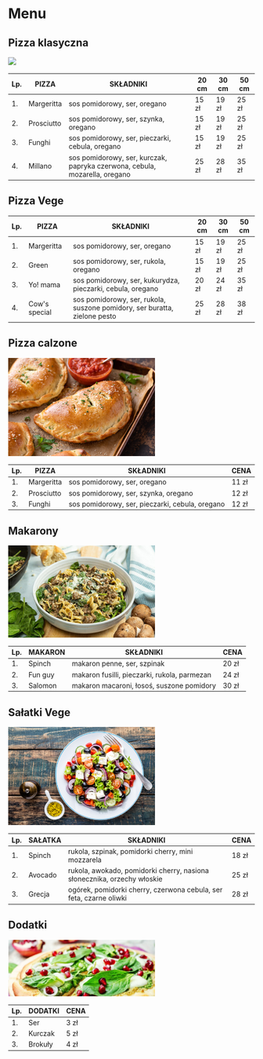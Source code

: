 # **Menu**

## Pizza klasyczna

<img src="Katalog zdjec pizzeriaCDV/swiezo-upieczona-pizza-na-rustykalnym-drewnianym-stole-wygenerowana-przez-sztuczna-inteligencje.jpg" width="300">

| Lp. | PIZZA     | SKŁADNIKI                                                                  | 20 cm | 30 cm | 50 cm |
| --- | --------- | -------------------------------------------------------------------------- | ----- | ----- | ----- |
| 1.  | Margeritta | sos pomidorowy, ser, oregano                                               | 15 zł | 19 zł | 25 zł |
| 2.  | Prosciutto | sos pomidorowy, ser, szynka, oregano                                       | 15 zł | 19 zł | 25 zł |
| 3.  | Funghi     | sos pomidorowy, ser, pieczarki, cebula, oregano                            | 15 zł | 19 zł | 25 zł |
| 4.  | Millano    | sos pomidorowy, ser, kurczak, papryka czerwona, cebula, mozarella, oregano | 25 zł | 28 zł | 35 zł |

## Pizza Vege

| Lp. | PIZZA         | SKŁADNIKI                                                                  | 20 cm | 30 cm | 50 cm |
| --- | ------------- | -------------------------------------------------------------------------- | ----- | ----- | ----- |
| 1.  | Margeritta    | sos pomidorowy, ser, oregano                                               | 15 zł | 19 zł | 25 zł |
| 2.  | Green         | sos pomidorowy, ser, rukola, oregano                                       | 15 zł | 19 zł | 25 zł |
| 3.  | Yo! mama      | sos pomidorowy, ser, kukurydza, pieczarki, cebula, oregano                 | 20 zł | 24 zł | 35 zł |
| 4.  | Cow's special | sos pomidorowy, ser, rukola, suszone pomidory, ser buratta, zielone pesto  | 25 zł | 28 zł | 38 zł |

## Pizza calzone

<img src="Katalog zdjec pizzeriaCDV/calzone_thecozyapron_1.jpg" width="300">

| Lp. | PIZZA      | SKŁADNIKI                                       | CENA  |
| --- | ---------- | ------------------------------------------------| ----- |
| 1.  | Margeritta | sos pomidorowy, ser, oregano                    | 11 zł |
| 2.  | Prosciutto | sos pomidorowy, ser, szynka, oregano            | 12 zł |
| 3.  | Funghi     | sos pomidorowy, ser, pieczarki, cebula, oregano | 12 zł |

## Makarony

<img src="Katalog zdjec pizzeriaCDV/one-pot-cheesy-mushroom-spinach--ground-beef-pasta-detail-f51c2077.jpg" width="300">

| Lp. | MAKARON    | SKŁADNIKI                                      | CENA  |
| --- | ---------- | ---------------------------------------------- | ----- |
| 1.  | Spinch     | makaron penne, ser, szpinak                    | 20 zł |
| 2.  | Fun guy    | makaron fusilli, pieczarki, rukola, parmezan   | 24 zł |
| 3.  | Salomon    | makaron macaroni, łosoś, suszone pomidory      | 30 zł |

## Sałatki Vege

<img src="Katalog zdjec pizzeriaCDV/be602b1e019adfc1c4daf1e80c781b2c.jpg" width="300">

| Lp. | SAŁATKA    | SKŁADNIKI                                                               | CENA  |
| --- | ---------- | ----------------------------------------------------------------------- | ----- |
| 1.  | Spinch     | rukola, szpinak, pomidorki cherry, mini mozzarela                       | 18 zł |
| 2.  | Avocado    | rukola, awokado, pomidorki cherry, nasiona słonecznika, orzechy włoskie | 25 zł |
| 3.  | Grecja     | ogórek, pomidorki cherry, czerwona cebula, ser feta, czarne oliwki      | 28 zł |

## Dodatki
<img src="Katalog zdjec pizzeriaCDV/lettuce-on-a-pizza.jpg" width="300">

| Lp. | DODATKI    | CENA  |
| --- | ---------- | ----- |
| 1.  | Ser        | 3 zł  |
| 2.  | Kurczak    | 5 zł  |
| 3.  | Brokuły    | 4 zł  |
